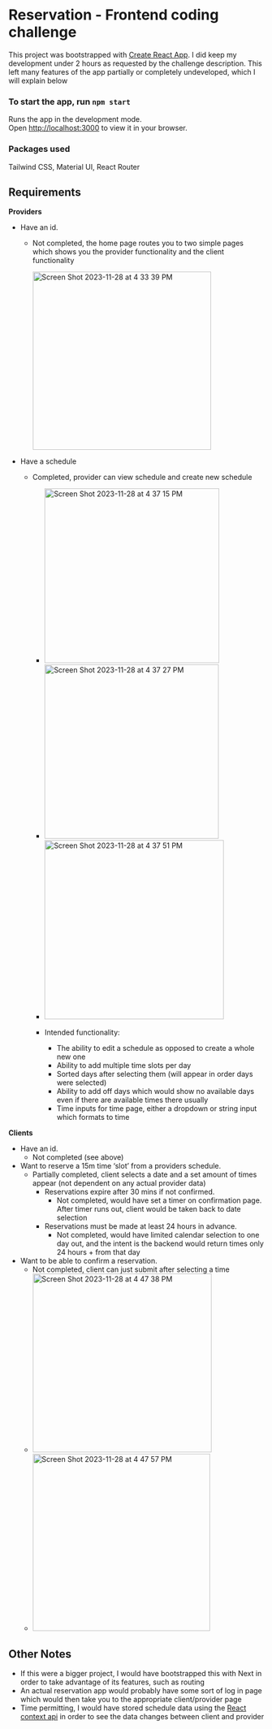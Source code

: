 # Reservation - Frontend coding challenge

This project was bootstrapped with [Create React App](https://github.com/facebook/create-react-app). I did keep my development under 2 hours as requested by the challenge description. This left many features of the app partially or completely undeveloped, which I will explain below

### To start the app, run `npm start`

Runs the app in the development mode.\
Open [http://localhost:3000](http://localhost:3000) to view it in your browser.

### Packages used

Tailwind CSS, Material UI, React Router

## Requirements

**Providers**

- Have an id.
  - Not completed, the home page routes you to two simple pages which shows you the provider functionality and the client functionality

     <img width="351" alt="Screen Shot 2023-11-28 at 4 33 39 PM" src="https://github.com/jeff-soriano/reservation-coding-challenge/assets/5070227/a76783e3-27f8-4d9e-923d-79ccc7930477">

- Have a schedule
    - Completed, provider can view schedule and create new schedule
 
      - <img width="344" alt="Screen Shot 2023-11-28 at 4 37 15 PM" src="https://github.com/jeff-soriano/reservation-coding-challenge/assets/5070227/2b1085ce-ceb9-410a-8e48-fe8d219c8e46">
      - <img width="343" alt="Screen Shot 2023-11-28 at 4 37 27 PM" src="https://github.com/jeff-soriano/reservation-coding-challenge/assets/5070227/1f6bd06e-efea-468e-9257-78de61f893a1">
      - <img width="353" alt="Screen Shot 2023-11-28 at 4 37 51 PM" src="https://github.com/jeff-soriano/reservation-coding-challenge/assets/5070227/25e22875-3c4b-4b5b-9d04-43a4a0dcdda3">

      - Intended functionality:
        - The ability to edit a schedule as opposed to create a whole new one
        - Ability to add multiple time slots per day
        - Sorted days after selecting them (will appear in order days were selected)
        - Ability to add off days which would show no available days even if there are available times there usually
        - Time inputs for time page, either a dropdown or string input which formats to time

**Clients**

- Have an id.
  - Not completed (see above)
- Want to reserve a 15m time ‘slot’ from a providers schedule.
  - Partially completed, client selects a date and a set amount of times appear (not dependent on any actual provider data)
    - Reservations expire after 30 mins if not confirmed.
      - Not completed, would have set a timer on confirmation page. After timer runs out, client would be taken back to date selection
    - Reservations must be made at least 24 hours in advance.
      - Not completed, would have limited calendar selection to one day out, and the intent is the backend would return times only 24 hours + from that day
- Want to be able to confirm a reservation.
  - Not completed, client can just submit after selecting a time
  - <img width="352" alt="Screen Shot 2023-11-28 at 4 47 38 PM" src="https://github.com/jeff-soriano/reservation-coding-challenge/assets/5070227/300d8fc1-a501-45ef-bbbb-f6ab74839e27">
  - <img width="349" alt="Screen Shot 2023-11-28 at 4 47 57 PM" src="https://github.com/jeff-soriano/reservation-coding-challenge/assets/5070227/f20f1d43-f195-42ad-938d-0cbb4439ea9e">

## Other Notes

- If this were a bigger project, I would have bootstrapped this with Next in order to take advantage of its features, such as routing
- An actual reservation app would probably have some sort of log in page which would then take you to the appropriate client/provider page
- Time permitting, I would have stored schedule data using the [React context api](https://react.dev/learn/passing-data-deeply-with-context) in order to see the data changes between client and provider

